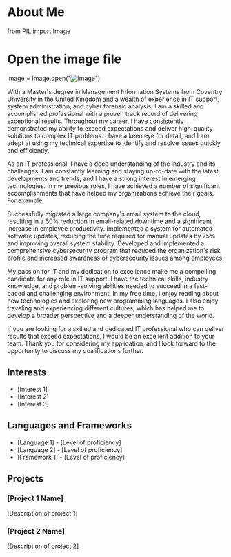 # About Me 
from PIL import Image

# Open the image file
image = Image.open("![Image](https://user-images.githubusercontent.com/126709313/222251655-bbaf311f-1c90-4990-8f3f-993595b9832b.jpeg)")


With a Master's degree in Management Information Systems from Coventry University in the United Kingdom and a wealth of experience in IT support, system administration, and cyber forensic analysis, I am a skilled and accomplished professional with a proven track record of delivering exceptional results.
Throughout my career, I have consistently demonstrated my ability to exceed expectations and deliver high-quality solutions to complex IT problems. I have a keen eye for detail, and I am adept at using my technical expertise to identify and resolve issues quickly and efficiently.

As an IT professional, I have a deep understanding of the industry and its challenges. I am constantly learning and staying up-to-date with the latest developments and trends, and I have a strong interest in emerging technologies. In my previous roles, I have achieved a number of significant accomplishments that have helped my organizations achieve their goals. For example:

Successfully migrated a large company's email system to the cloud, resulting in a 50% reduction in email-related downtime and a significant increase in employee productivity.
Implemented a system for automated software updates, reducing the time required for manual updates by 75% and improving overall system stability.
Developed and implemented a comprehensive cybersecurity program that reduced the organization's risk profile and increased awareness of cybersecurity issues among employees.

My passion for IT and my dedication to excellence make me a compelling candidate for any role in IT support. I have the technical skills, industry knowledge, and problem-solving abilities needed to succeed in a fast-paced and challenging environment. In my free time, I enjoy reading about new technologies and exploring new programming languages. I also enjoy traveling and experiencing different cultures, which has helped me to develop a broader perspective and a deeper understanding of the world.

If you are looking for a skilled and dedicated IT professional who can deliver results that exceed expectations, I would be an excellent addition to your team. Thank you for considering my application, and I look forward to the opportunity to discuss my qualifications further.

## Interests

- [Interest 1]
- [Interest 2]
- [Interest 3]

## Languages and Frameworks

- [Language 1] - [Level of proficiency]
- [Language 2] - [Level of proficiency]
- [Framework 1] - [Level of proficiency]

## Projects

### [Project 1 Name]

[Description of project 1]

### [Project 2 Name]

[Description of project 2]


